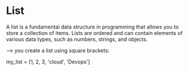 # List 
A list is a fundamental data structure in programming that allows you to store a collection of items. Lists are ordered and can contain elements of various data types, such as numbers, strings, and objects.

--> you create a list using square brackets:

my_list = [1, 2, 3, 'cloud', 'Devops']
